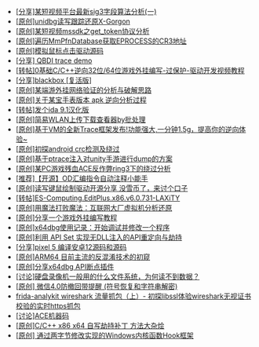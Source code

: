 + [[分享]某短视频平台最新sig3字段算法分析(一)](https://bbs.kanxue.com/thread-285211.htm)
+ [[原创]unidbg读写跟踪还原X-Gorgon](https://bbs.kanxue.com/thread-285586.htm)
+ [[原创]某短视频mssdk之get_token协议分析](https://bbs.kanxue.com/thread-287008.htm)
+ [[原创]遍历MmPfnDatabase获取EPROCESS的CR3地址](https://bbs.kanxue.com/thread-286598.htm)
+ [[原创]模拟鼠标点击驱动源码](https://bbs.kanxue.com/thread-286960.htm)
+ [[分享] QBDI trace demo](https://bbs.kanxue.com/thread-285857.htm)
+ [[转帖]0基础C/C++逆向32位/64位游戏外挂编写-过保护-驱动开发视频教程](https://bbs.kanxue.com/thread-286955.htm)
+ [[分享]blackbox [复活版]](https://bbs.kanxue.com/thread-286308.htm)
+ [[原创]某端游外挂网络验证的分析与破解思路](https://bbs.kanxue.com/thread-286748.htm)
+ [[原创]关于某宝手表版本 apk 逆向分析过程](https://bbs.kanxue.com/thread-287025.htm)
+ [[转帖]发个ida 9.1汉化版](https://bbs.kanxue.com/thread-286390.htm)
+ [[原创]简易WLAN上传下载查看器by批处理](https://bbs.kanxue.com/thread-287036.htm)
+ [[原创]基于VM的全新Trace框架发布!功能强大,一分钟1.5g，提高你的逆向体验~](https://bbs.kanxue.com/thread-285471.htm)
+ [[原创]初探android crc检测及绕过](https://bbs.kanxue.com/thread-285790.htm)
+ [[原创]基于ptrace注入对unity手游进行dump的方案](https://bbs.kanxue.com/thread-286222.htm)
+ [[原创]某PC游戏残血ACE反作弊ring3下的绕过分析](https://bbs.kanxue.com/thread-284667.htm)
+ [[推荐]【开源】OD汇编指令自动注释小能手](https://bbs.kanxue.com/thread-284663.htm)
+ [[原创]读写键鼠绘制驱动开源分享 没雪币了，来讨个口子](https://bbs.kanxue.com/thread-286756.htm)
+ [[转帖]ES-Computing.EditPlus.x86.v6.0.731-LAXiTY](https://bbs.kanxue.com/thread-287042.htm)
+ [[原创]用魔法打败魔法：互联网大厂虚拟机分析还原](https://bbs.kanxue.com/thread-286441.htm)
+ [[原创]分享一个游戏外挂编写教程](https://bbs.kanxue.com/thread-286912.htm)
+ [[原创]x64dbg使用记录：开始调试并修改一个程序](https://bbs.kanxue.com/thread-275779.htm)
+ [[原创]利用 API Set 实现无DLL注入的API重定向与劫持](https://bbs.kanxue.com/thread-286823.htm)
+ [[分享]pixel 5 编译安卓12源码和源码](https://bbs.kanxue.com/thread-286388.htm)
+ [[原创]ARM64 目前主流的反混淆技术的初窥](https://bbs.kanxue.com/thread-285567.htm)
+ [[原创]分享x64dbg API断点插件](https://bbs.kanxue.com/thread-275800.htm)
+ [[讨论]硬盘录像机一般用的什么文件系统，为何读不到数据？](https://bbs.kanxue.com/thread-287043.htm)
+ [[原创] 微信4.0防撤回带提醒 (符号恢复和字符串解密)](https://bbs.kanxue.com/thread-286611.htm)
+ [frida-analykit   wireshark 流量抓包（上）- 初探libssl体验wireshark无视证书校验的实时https抓包](https://bbs.kanxue.com/thread-286510.htm)
+ [[讨论]ACE机器码](https://bbs.kanxue.com/thread-287017.htm)
+ [[原创]C/C++ x86 x64 自写劫持补丁 方法大杂烩](https://bbs.kanxue.com/thread-282745.htm)
+ [[原创] 通过两字节修改实现的Windows内核函数Hook框架](https://bbs.kanxue.com/thread-286868.htm)
